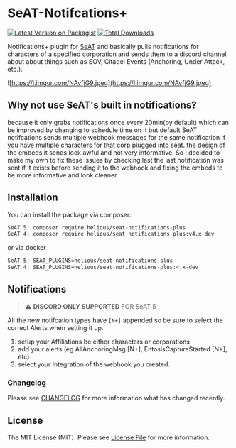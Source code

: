 # SeAT-Notifcations+

[![Latest Version on Packagist](https://img.shields.io/packagist/v/helious/seat-notifications-plus.svg?style=flat-square)](https://packagist.org/packages/helious/seat-notifications-plus)
[![Total Downloads](https://img.shields.io/packagist/dt/helious/seat-notifications-plus.svg?style=flat-square)](https://packagist.org/packages/helious/seat-notifications-plus)

Notifications+ plugin for [SeAT](https://github.com/eveseat/seat) and basically pulls notifications for characters of a specified corporation and sends them to a discord channel about about things such as SOV, Citadel Events (Anchoring, Under Attack, etc.). 

![https://i.imgur.com/NAvfjG9.jpeg](https://i.imgur.com/NAvfjG9.jpeg)

## Why not use SeAT's built in notifications?
because it only grabs notifications once every 20min(by default) which can be improved by changing to schedule time on it but default SeAT notifcations sends multiple webhook messages for the same notification if you have multiple characters for that corp plugged into seat. the design of the embeds it sends look awful and not very informative. So I decided to make my own to fix these issues by checking last the last notification was sent if it exists before sending it to the webhook and fixing the embeds to be more informative and look cleaner.


## Installation

You can install the package via composer:

```bash
SeAT 5: composer require helious/seat-notifications-plus
SeAT 4: composer require helious/seat-notifications-plus:v4.x-dev
```

or via docker
```bash
SeAT 5: SEAT_PLUGINS=helious/seat-notifications-plus
SeAT 4: SEAT_PLUGINS=helious/seat-notifications-plus:4.x-dev
```
## Notifications
> :warning: **DISCORD ONLY SUPPORTED** FOR SeAT 5 

All the new notifcation types have `[N+]` appended so be sure to select the correct Alerts when setting it up.
1. setup your Affiliations be either characters or corporations
2. add your alerts (eg AllAnchoringMsg [N+], EntosisCaptureStarted [N+], etc)
3. select your Integration of the webhook you created.

### Changelog

Please see [CHANGELOG](CHANGELOG.md) for more information what has changed recently.

## License

The MIT License (MIT). Please see [License File](LICENSE) for more information.
